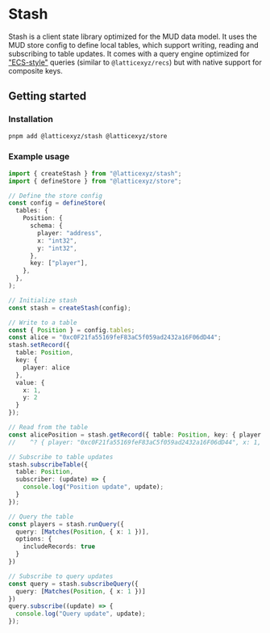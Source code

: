 # Stash

Stash is a client state library optimized for the MUD data model.
It uses the MUD store config to define local tables, which support writing, reading and subscribing to table updates.
It comes with a query engine optimized for ["ECS-style"](https://mud.dev/ecs) queries (similar to `@latticexyz/recs`) but with native support for composite keys.

## Getting started

### Installation

```bash
pnpm add @latticexyz/stash @latticexyz/store
```

### Example usage

```ts
import { createStash } from "@latticexyz/stash";
import { defineStore } from "@latticexyz/store";

// Define the store config
const config = defineStore(
  tables: {
    Position: {
      schema: {
        player: "address",
        x: "int32",
        y: "int32",
      },
      key: ["player"],
    },
  },
);

// Initialize stash
const stash = createStash(config);

// Write to a table
const { Position } = config.tables;
const alice = "0xc0F21fa55169feF83aC5f059ad2432a16F06dD44";
stash.setRecord({
  table: Position,
  key: {
    player: alice
  },
  value: {
    x: 1,
    y: 2
  }
});

// Read from the table
const alicePosition = stash.getRecord({ table: Position, key: { player: alice }});
//    ^? { player: "0xc0F21fa55169feF83aC5f059ad2432a16F06dD44", x: 1, y: 2 }

// Subscribe to table updates
stash.subscribeTable({
  table: Position,
  subscriber: (update) => {
    console.log("Position update", update);
  }
});

// Query the table
const players = stash.runQuery({
  query: [Matches(Position, { x: 1 })],
  options: {
    includeRecords: true
  }
})

// Subscribe to query updates
const query = stash.subscribeQuery({
  query: [Matches(Position, { x: 1 })]
})
query.subscribe((update) => {
  console.log("Query update", update);
});
```
